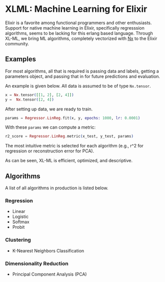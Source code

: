 # XLML: Machine Learning for Elixir 

Elixir is a favorite among functional programmers and other enthusiasts. Support for native machine learning in Elixir, specifically regresssion algorithms, seems to be lacking for this erlang based language. Through XL-ML, we bring ML algorithms, completely vectorized with [Nx](https://github.com/elixir-nx/nx) to the Elixir
community.

## Examples 
For most algorithms, all that is required is passing data and labels, getting a parameters object, and passing that in for future predictions and evaluation. 

An example is given below. All data is assumed to be of type `Nx.tensor`. 

```elixir
x = Nx.tensor([[1, 2], [2, 4]])
y =  Nx.tensor([2, 4])
```

After setting up data, we are ready to train. 

```elixir
params = Regressor.LinReg.fit(x, y, epochs: 1000, lr: 0.0001)
```

With these `params` we can compute a metric: 

```elixir 
r2_score = Regressor.LinReg.metric(x_test, y_test, params)
```

The most intuitive metric is selected for each algorithm (e.g., r^2 for regression or reconstruction error for PCA).

As can be seen, XL-ML is efficient, optimized, and descriptive. 

## Algorithms 

A list of all algorithms in production is listed below. 

### Regression
- Linear
- Logistic
- Softmax
- Probit

### Clustering
- K-Nearest Neighbors Classification

### Dimensionality Reduction
- Principal Component Analysis (PCA)
